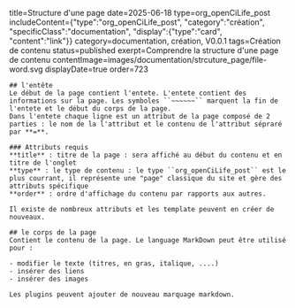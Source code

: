 title=Structure d'une page
date=2025-06-18
type=org_openCiLife_post
includeContent={"type":"org_openCiLife_post", "category":"création", "specificClass":"documentation", "display":{"type":"card", "content":"link"}}
category=documentation, création, V0.0.1
tags=Création de contenu
status=published
exerpt=Comprendre la structure d'une page de contenu
contentImage=images/documentation/strcuture_page/file-word.svg
displayDate=true
order=723
~~~~~~
## l'entête
Le début de la page contient l'entete. L'entete contient des informations sur la page. Les symboles ``~~~~~~`` marquent la fin de l'entete et le début du corps de la page.
Dans l'entete chaque ligne est un attribut de la page composé de 2 parties : le nom de la l'attribut et le contenu de l'attribut sépraré par **=**.

### Attributs requis
**title** : titre de la page : sera affiché au début du contenu et en titre de l'onglet
**type** : le type de contenu : le type ``org_openCiLife_post`` est le plus courrant, il représente une "page" classique du site et gère des attributs spécifique
**order** : ordre d'affichage du contenu par rapports aux autres.

Il existe de nombreux attributs et les template peuvent en créer de nouveaux.

## le corps de la page
Contient le contenu de la page. Le language MarkDown peut être utilisé pour : 

- modifier le texte (titres, en gras, italique, ....)
- insérer des liens
- insérer des images

Les plugins peuvent ajouter de nouveau marquage markdown.